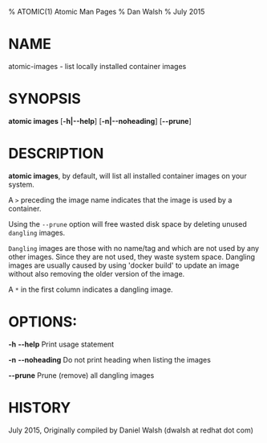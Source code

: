 % ATOMIC(1) Atomic Man Pages
% Dan Walsh
% July 2015
# NAME
atomic-images - list locally installed container images

# SYNOPSIS
**atomic images**
[**-h|--help**]
[**-n|--noheading**]
[**--prune**]

# DESCRIPTION
**atomic images**, by default, will list all installed container images on your
system.

A `>` preceding the image name indicates that the image is used by a container.

Using the `--prune` option will free wasted disk space by deleting unused
`dangling` images.

`Dangling` images are those with no name/tag and which are not used by any 
other images. Since they are not used, they waste system space.  Dangling
images are usually caused by using 'docker build' to update an image without
also removing the older version of the image.

A `*` in the first column indicates a dangling image.

# OPTIONS:
**-h** **--help**
  Print usage statement

**-n** **--noheading**
  Do not print heading when listing the images

**--prune**
  Prune (remove) all dangling images

# HISTORY
July 2015, Originally compiled by Daniel Walsh (dwalsh at redhat dot com)
